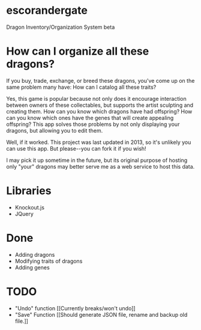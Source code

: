 # escorandergate
Dragon Inventory/Organization System beta

# How can I organize all these dragons?

If you buy, trade, exchange, or breed these dragons, you've come up on the same problem many have:  How can I catalog all these traits?

Yes, this game is popular because not only does it encourage interaction between owners of these collectables, but supports the artist sculpting and creating them.  How can you know which dragons have had offspring?  How can you know which ones have the genes that will create appealing offspring?  This app solves those problems by not only displaying your dragons, but allowing you to edit them.

Well, if it worked.  This project was last updated in 2013, so it's unlikely you can use this app. But please--you can fork it if you wish!

I may pick it up sometime in the future, but its original purpose of hosting only "your" dragons may better serve me as a web service to host this data.

# Libraries

* Knockout.js
* JQuery

# Done
* Adding dragons
* Modifying traits of dragons
* Adding genes

# TODO

* "Undo" function [[Currently breaks/won't undo]]
* "Save" Function [[Should generate JSON file, rename and backup old file.]]
